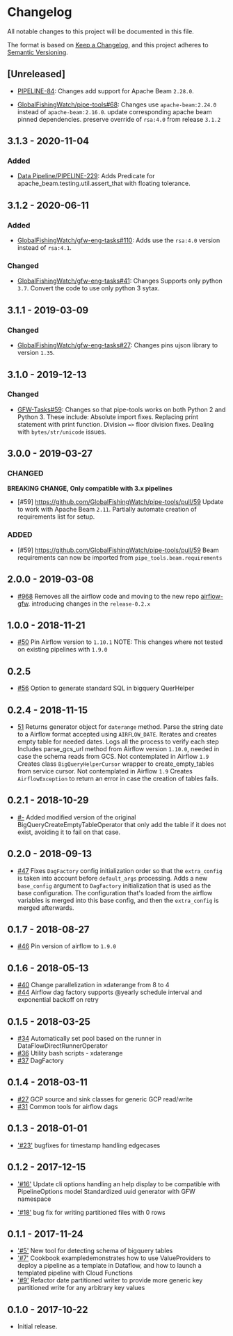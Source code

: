 # Changelog

All notable changes to this project will be documented in this file.

The format is based on [Keep a
Changelog](https://keepachangelog.com/en/1.0.0/), and this project adheres to
[Semantic Versioning](https://semver.org/spec/v2.0.0.html).

## [Unreleased]

  * [PIPELINE-84](https://globalfishingwatch.atlassian.net/browse/PIPELINE-84): Changes
    add support for Apache Beam `2.28.0`.

  * [GlobalFishingWatch/pipe-tools#68](https://github.com/GlobalFishingWatch/pipe-tools/issues/68): Changes
    use  `apache-beam:2.24.0` instead of `apache-beam:2.16.0`.
    update corresponding apache beam pinned dependencies.
    preserve override of `rsa:4.0` from release `3.1.2`

## 3.1.3 - 2020-11-04

### Added

  * [Data Pipeline/PIPELINE-229](https://globalfishingwatch.atlassian.net/browse/PIPELINE-229): Adds
    Predicate for apache_beam.testing.util.assert_that with floating tolerance.

## 3.1.2 - 2020-06-11

### Added

  * [GlobalFishingWatch/gfw-eng-tasks#110](https://github.com/GlobalFishingWatch/gfw-eng-tasks/issues/110): Adds
    use the `rsa:4.0` version instead of `rsa:4.1`.

### Changed

  * [GlobalFishingWatch/gfw-eng-tasks#41](https://github.com/GlobalFishingWatch/gfw-eng-tasks/issues/41): Changes
   Supports only python `3.7`.
   Convert the code to use only python 3 sytax.

## 3.1.1 - 2019-03-09

### Changed

  * [GlobalFishingWatch/gfw-eng-tasks#27](https://github.com/GlobalFishingWatch/gfw-eng-tasks/issues/27): Changes
    pins ujson library to version `1.35`.

## 3.1.0 - 2019-12-13

### Changed

  * [GFW-Tasks#59](https://github.com/GlobalFishingWatch/pipe-tools/pull/59): Changes
    so that pipe-tools works on both Python 2 and Python 3. These include:
    Absolute import fixes.
    Replacing print statement with print function.
    Division `=>` floor division fixes.
    Dealing with `bytes/str/unicode` issues.

## 3.0.0 - 2019-03-27


### CHANGED

**BREAKING CHANGE, Only compatible with 3.x pipelines**

  * [#59] https://github.com/GlobalFishingWatch/pipe-tools/pull/59
    Update to work with Apache Beam `2.11`.
    Partially automate creation of requirements list for setup.

### ADDED

  * [#59] https://github.com/GlobalFishingWatch/pipe-tools/pull/59
    Beam requirements can now be imported from `pipe_tools.beam.requirements` 


## 2.0.0 - 2019-03-08

  * [#968](https://github.com/GlobalFishingWatch/GFW-Tasks/issues/968)
    Removes all the airflow code and moving to the new repo [airflow-gfw](https://github.com/GlobalFishingWatch/airflow-gfw).
    introducing changes in the `release-0.2.x`

## 1.0.0 - 2018-11-21

  * [#50](https://github.com/GlobalFishingWatch/pipe-tools/pull/50)
    Pin Airflow version to `1.10.1`
    NOTE: This changes where not tested on existing pipelines with `1.9.0`

## 0.2.5

  * [#56](https://github.com/GlobalFishingWatch/pipe-tools/issues/56)
    Option to generate standard SQL in bigquery QuerHelper

## 0.2.4 - 2018-11-15

  * [51](https://github.com/GlobalFishingWatch/pipe-tools/pull/51)
    Returns generator object for `daterange` method.
    Parse the string date to a Airflow format accepted using `AIRFLOW_DATE`.
    Iterates and creates empty table for needed dates.
    Logs all the process to verify each step
    Includes parse_gcs_url method from Airflow version `1.10.0`, needed in case
    the schema reads from GCS. Not contemplated in Airflow `1.9`
    Creates class `BigQueryHelperCursor` wrapper to create_empty_tables from
    service cursor. Not contemplated in Airflow `1.9`
    Creates `AirflowException` to return an error in case the creation of tables fails.

## 0.2.1 - 2018-10-29

  * [#-](https://github.com/GlobalFishingWatch/pipe-tools/commit/c8aa8ac8eb4d0d2597f838f376915ed0e17d4858) Added
    modified version of the original BigQueryCreateEmptyTableOperator that only
    add the table if it does not exist, avoiding it to fail on that case.

## 0.2.0 - 2018-09-13

  * [#47](https://github.com/GlobalFishingWatch/pipe-tools/pull/47)
    Fixes `DagFactory` config initialization order so that the `extra_config`
    is taken into account before `default_args` processing.
    Adds a new `base_config` argument to `DagFactory` initialization that is
    used as the base configuration. The configuration that's loaded from the
    airflow variables is merged into this base config, and then the
    `extra_config` is merged afterwards.

## 0.1.7 - 2018-08-27

  * [#46](https://github.com/GlobalFishingWatch/pipe-tools/pull/46)
    Pin version of airflow to `1.9.0`

## 0.1.6 - 2018-05-13

  * [#40](https://github.com/GlobalFishingWatch/pipe-tools/pull/40)
    Change parallelization in xdaterange from 8 to 4
  * [#44](https://github.com/GlobalFishingWatch/pipe-tools/pull/44)
    Airflow dag factory supports @yearly schedule interval and exponential backoff on retry

## 0.1.5 - 2018-03-25

  * [#34](https://github.com/GlobalFishingWatch/pipe-tools/pull/34)
    Automatically set pool based on the runner in DataFlowDirectRunnerOperator
  * [#36](https://github.com/GlobalFishingWatch/pipe-tools/pull/36)
    Utility bash scripts - xdaterange
  * [#37](https://github.com/GlobalFishingWatch/pipe-tools/pull/37)
    DagFactory

## 0.1.4 - 2018-03-11

  * [#27](https://github.com/GlobalFishingWatch/pipe-tools/pull/27)
    GCP source and sink classes for generic GCP read/write
  * [#31](https://github.com/GlobalFishingWatch/pipe-tools/pull/31)
    Common tools for airflow dags

## 0.1.3 - 2018-01-01

  * ['#23'](https://github.com/GlobalFishingWatch/pipe-tools/pull/23)
    bugfixes for timestamp handling edgecases

## 0.1.2 - 2017-12-15

  * ['#16'](https://github.com/GlobalFishingWatch/pipe-tools/pull/16)
    Update cli options handling an help display to be compatible with
    PipelineOptions model
    Standardized uuid generator with GFW namespace

  * ['#18'](https://github.com/GlobalFishingWatch/pipe-tools/pull/18)
    bug fix for writing partitioned files with 0 rows

## 0.1.1 - 2017-11-24

  * ['#5'](https://github.com/GlobalFishingWatch/pipe-tools/pull/5)
    New tool for detecting schema of bigquery tables
  * ['#7'](https://github.com/GlobalFishingWatch/pipe-tools/pull/7)
    Cookbook exampledemonstrates how to use ValueProviders to deploy a pipeline
    as a template in Dataflow, and how to launch a templated pipeline with
    Cloud Functions
  * ['#9'](https://github.com/GlobalFishingWatch/pipe-tools/pull/9)
    Refactor date partitioned writer to provide more generic key partitioned
    write for any arbitrary key values


## 0.1.0 - 2017-10-22

  * Initial release.
